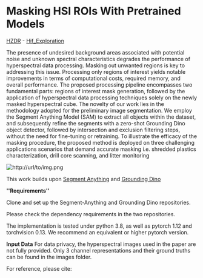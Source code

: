 # Masking HSI ROIs With Pretrained Models
[HZDR](https://hzdr.de) - [Hif_Exploration](https://www.iexplo.space/)

The presence of undesired background areas associated with potential noise and unknown spectral characteristics degrades the performance of hyperspectral data processing. Masking out unwanted regions is key to addressing this issue. Processing only regions of interest yields notable improvements in terms of computational costs, required memory, and overall performance.
The proposed processing pipeline encompasses two fundamental parts: regions of interest mask generation, followed by the application of hyperspectral data processing techniques solely on the newly masked hyperspectral cube. The novelty of our work lies in the methodology adopted for the preliminary image segmentation. We employ the Segment Anything Model (SAM) to extract all objects within the dataset, and subsequently refine the segments with a zero-shot Grounding Dino object detector, followed by intersection and exclusion filtering steps, without the need for fine-tuning or retraining. To illustrate the efficacy of the masking procedure, the proposed method is deployed on three challenging applications scenarios that demand accurate masking i.e. shredded plastics characterization, drill core scanning, and litter monitoring

![http://url/to/img.png](https://github.com/Elias-Arbash/Masking/blob/main/assets/Plastics.png)

This work builds upon [Segment Anything](https://github.com/facebookresearch/segment-anything) and [Grounding Dino](https://github.com/facebookresearch/segment-anything)

**''Requirements''**

Clone and set up the Segment-Anything and Grounding Dino repositories.

Please check the dependency requirements in the two repositories.

The implementation is tested under python 3.8, as well as pytorch 1.12 and torchvision 0.13. We recommend an equivalent or higher pytorch version.

**Input Data**
For data privacy, the hyperspectral images used in the paper are not fully provided. Only 3 channel representations and their ground truths can be found in the images folder.

For reference, please cite:
